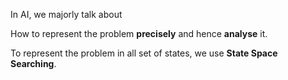 In AI, we majorly talk about
 
How to represent the problem **precisely** and hence **analyse** it.

To represent the problem in all set of states, we use **State Space Searching**.
